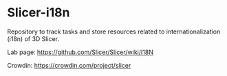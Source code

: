 # Slicer-i18n
Repository to track tasks and store resources related to internationalization (i18n) of 3D Slicer.

Lab page: https://github.com/Slicer/Slicer/wiki/I18N

Crowdin: https://crowdin.com/project/slicer
